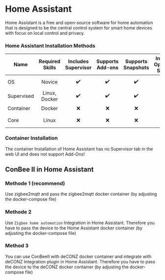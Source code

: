 # Home Assistant

Home Assistant is a free and open-source software for home automation that is designed to be the central control system for smart home devices with focus on local control and privacy.

### Home Assistant Installation Methods

| Name       | Required Skills | Includes Supervisor |  Supports Add-ons  | Supports Snapshots | Includes Operating System |    Uses Docker     | Method       |
| ---------- | :-------------: | :-----------------: | :----------------: | :----------------: | :-----------------------: | :----------------: | :----------- |
| OS         |     Novice      | :heavy_check_mark:  | :heavy_check_mark: | :heavy_check_mark: |    :heavy_check_mark:     | :heavy_check_mark: | Disk image   |
| Supervised |  Linux, Docker  | :heavy_check_mark:  | :heavy_check_mark: | :heavy_check_mark: |            :x:            | :heavy_check_mark: | Shell script |
| Container  |     Docker      |         :x:         |        :x:         |        :x:         |            :x:            | :heavy_check_mark: | Docker       |
| Core       |      Linux      |         :x:         |        :x:         |        :x:         |            :x:            |        :x:         | Python app   |

### Container Installation

The container Installation of Home Assistant has no Supervisor tab in the web UI and does not support Add-Ons!

## ConBee II in Home Assistant

### Methode 1 (recommend)

Use zigbee2mqtt and pass the zigbee2mqtt docker container (by adjusting the docker-compose file)

### Methode 2

Use `Zigbee home automation` Integration in Home Assistant. Therefore you have to pass the device to the Home Assistant docker container (by adjusting the docker-compose file)

### Method 3

You can use ConBeeII with deCONZ docker container and integrate with deCONZ Integration plugin in Home Assistant. Therefore you have to pass the device to the deCONZ docker container (by adjusting the docker-compose file)
